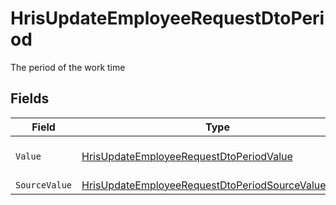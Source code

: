# HrisUpdateEmployeeRequestDtoPeriod

The period of the work time


## Fields

| Field                                                                                                                               | Type                                                                                                                                | Required                                                                                                                            | Description                                                                                                                         | Example                                                                                                                             |
| ----------------------------------------------------------------------------------------------------------------------------------- | ----------------------------------------------------------------------------------------------------------------------------------- | ----------------------------------------------------------------------------------------------------------------------------------- | ----------------------------------------------------------------------------------------------------------------------------------- | ----------------------------------------------------------------------------------------------------------------------------------- |
| `Value`                                                                                                                             | [HrisUpdateEmployeeRequestDtoPeriodValue](../../Models/Components/HrisUpdateEmployeeRequestDtoPeriodValue.md)                       | :heavy_minus_sign:                                                                                                                  | The unified value for the period.                                                                                                   | month                                                                                                                               |
| `SourceValue`                                                                                                                       | [HrisUpdateEmployeeRequestDtoPeriodSourceValueUnion](../../Models/Components/HrisUpdateEmployeeRequestDtoPeriodSourceValueUnion.md) | :heavy_minus_sign:                                                                                                                  | N/A                                                                                                                                 |                                                                                                                                     |